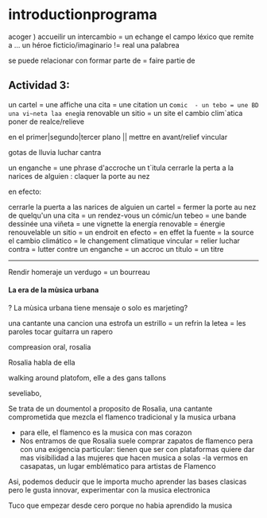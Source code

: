 # introductionprograma

acoger ) accueilir
un intercambio = un echange
el campo léxico que remite a ...
un héroe ficticio/imaginario != real
una palabrea

se puede  relacionar con formar parte de = faire partie de 

## Actividad 3:

un cartel = une affiche
una cita = une citation
un c`omic  - un tebo = une BD
una vi~neta
laa eneg`ia renovable
un sitio = un site
el cambio clim`atica poner de realce/relieve

en el primer|segundo|tercer plano || mettre en avant/relief
vincular

gotas de lluvia
luchar cantra

un enganche = une phrase d'accroche
un t`itula
cerrarle la perta a la narices de alguien : claquer la porte au nez

en efecto:

cerrarle la puerta a las narices de alguien un cartel = fermer la porte au nez de quelqu'un
una cita = un rendez-vous
un cómic/un tebeo = une bande dessinée
una viñeta = une vignette
la energía renovable = énergie renouvelable
un sitio = un endroit
en efecto = en effet
la fuente = la source
el cambio climático = le changement climatique
vincular = relier
luchar contra = lutter contre
un enganche = un accroc
un título = un titre

---

Rendir homeraje
un verdugo = un bourreau

#### La era de la mùsica urbana
? La mùsica urbana tiene mensaje o solo es marjeting?

una cantante
una cancion
una estrofa
un estrillo = un refrin
la letea = les paroles
tocar guitarra
un rapero

compreasion oral, rosalia

Rosalia habla de ella

walking around platofom, elle a des gans tallons

seveliabo, 


Se trata de un doumentol a proposito de Rosalia, una cantante comprometida que mezcla el flamenco tradicional y la musica urbana
- para elle, el flamenco es la musica con mas corazon
- Nos entramos de que Rosalia suele comprar zapatos de flamenco pera con una exigencia particular: tienen que ser con plataformas
quiere dar mas visibilidad a las mujeres que hacen musica a solas
-la vermos en casapatas, un lugar emblématico para artistas de Flamenco

Asi, podemos deducir que le importa mucho aprender las bases clasicas pero le gusta innovar, experimentar con la musica electronica

Tuco que empezar desde cero porque no habia aprendido la musica
